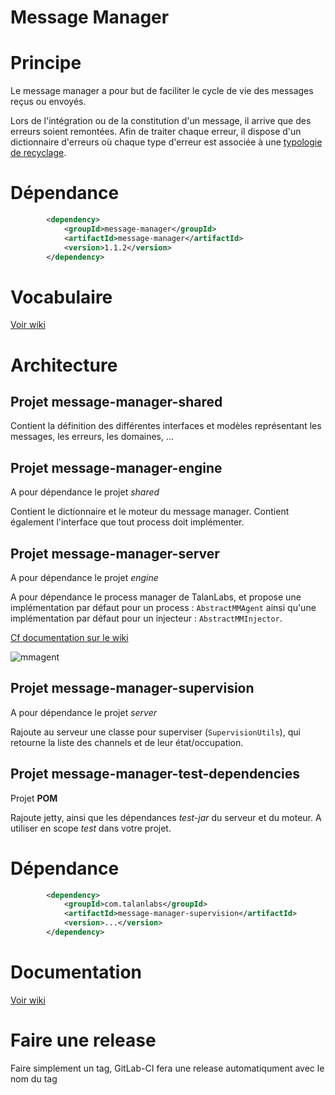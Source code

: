 Message Manager
===============

# Principe

Le message manager a pour but de faciliter le cycle de vie des messages reçus ou envoyés.

Lors de l'intégration ou de la constitution d'un message, il arrive que des erreurs soient remontées.
Afin de traiter chaque erreur, il dispose d'un dictionnaire d'erreurs où chaque type d'erreur est associée à une [typologie de recyclage](https://gitlab.talanlabs.com/nicolas-poste/message-manager/wikis/home#typologie-des-types-de-recyclage-induites-par-une-erreur).

# Dépendance

```xml
		<dependency>
			<groupId>message-manager</groupId>
			<artifactId>message-manager</artifactId>
			<version>1.1.2</version>
		</dependency>
```

# Vocabulaire

[Voir wiki](https://gitlab.talanlabs.com/nicolas-poste/message-manager/wikis/home#d%C3%A9finitions)

# Architecture

## Projet message-manager-shared

Contient la définition des différentes interfaces et modèles représentant les messages, les erreurs, les domaines, ...

## Projet message-manager-engine

A pour dépendance le projet *shared*

Contient le dictionnaire et le moteur du message manager. Contient également l'interface que tout process doit implémenter.

## Projet message-manager-server

A pour dépendance le projet *engine*

A pour dépendance le process manager de TalanLabs, et propose une implémentation par défaut pour un process : `AbstractMMAgent` ainsi qu'une implémentation par défaut pour un injecteur : `AbstractMMInjector`.

[Cf documentation sur le wiki](https://gitlab.talanlabs.com/nicolas-poste/message-manager/wikis/home#workflow-dun-agent)

![mmagent](/uploads/51304f04824113232e751a2ff6972386/mmagent.png)

## Projet message-manager-supervision

A pour dépendance le projet *server*

Rajoute au serveur une classe pour superviser (`SupervisionUtils`), qui retourne la liste des channels et de leur état/occupation.

## Projet message-manager-test-dependencies

Projet **POM**

Rajoute jetty, ainsi que les dépendances *test-jar* du serveur et du moteur. A utiliser en scope *test* dans votre projet.

# Dépendance
```xml
        <dependency>
            <groupId>com.talanlabs</groupId>
            <artifactId>message-manager-supervision</artifactId>
            <version>...</version>
        </dependency>
```

# Documentation

[Voir wiki](https://gitlab.talanlabs.com/nicolas-poste/message-manager/wikis/home)

# Faire une release

Faire simplement un tag, GitLab-CI fera une release automatiqument avec le nom du tag
